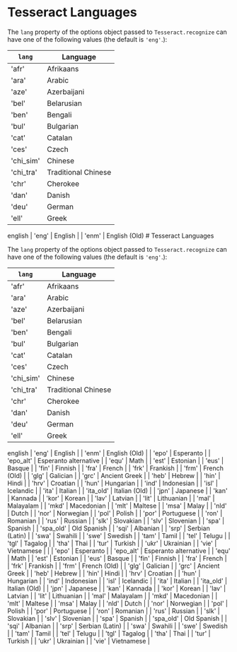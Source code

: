 # Tesseract Languages

The `lang` property of the options object passed to `Tesseract.recognize` can have one of the following values (the default is `'eng'`.):

| `lang`    | Language              | 
|-----------|-----------------------| 
| 'afr'     | Afrikaans             | 
| 'ara'     | Arabic                | 
| 'aze'     | Azerbaijani           | 
| 'bel'     | Belarusian            | 
| 'ben'     | Bengali               | 
| 'bul'     | Bulgarian             | 
| 'cat'     | Catalan               | 
| 'ces'     | Czech                 | 
| 'chi_sim' | Chinese               | 
| 'chi_tra' | Traditional Chinese   | 
| 'chr'     | Cherokee              | 
| 'dan'     | Danish                | 
| 'deu'     | German                | 
| 'ell'     | Greek                 | 
english
| 'eng'     | English                | 
| 'enm'     | English (Old)  # Tesseract Languages

The `lang` property of the options object passed to `Tesseract.recognize` can have one of the following values (the default is `'eng'`.):

| `lang`    | Language              | 
|-----------|-----------------------| 
| 'afr'     | Afrikaans             | 
| 'ara'     | Arabic                | 
| 'aze'     | Azerbaijani           | 
| 'bel'     | Belarusian            | 
| 'ben'     | Bengali               | 
| 'bul'     | Bulgarian             | 
| 'cat'     | Catalan               | 
| 'ces'     | Czech                 | 
| 'chi_sim' | Chinese               | 
| 'chi_tra' | Traditional Chinese   | 
| 'chr'     | Cherokee              | 
| 'dan'     | Danish                | 
| 'deu'     | German                | 
| 'ell'     | Greek                 | 
english
| 'eng'     | English                | 
| 'enm'     | English (Old)         | 
| 'epo'     | Esperanto             | 
| 'epo_alt' | Esperanto alternative | 
| 'equ'     | Math                  | 
| 'est'     | Estonian              | 
| 'eus'     | Basque                | 
| 'fin'     | Finnish               | 
| 'fra'     | French                | 
| 'frk'     | Frankish              | 
| 'frm'     | French (Old)          | 
| 'glg'     | Galician              | 
| 'grc'     | Ancient Greek         | 
| 'heb'     | Hebrew                | 
| 'hin'     | Hindi                 | 
| 'hrv'     | Croatian              | 
| 'hun'     | Hungarian             | 
| 'ind'     | Indonesian            | 
| 'isl'     | Icelandic             | 
| 'ita'     | Italian               | 
| 'ita_old' | Italian (Old)         | 
| 'jpn'     | Japanese              | 
| 'kan'     | Kannada               | 
| 'kor'     | Korean                | 
| 'lav'     | Latvian               | 
| 'lit'     | Lithuanian            | 
| 'mal'     | Malayalam             | 
| 'mkd'     | Macedonian            | 
| 'mlt'     | Maltese               | 
| 'msa'     | Malay                 | 
| 'nld'     | Dutch                 | 
| 'nor'     | Norwegian             | 
| 'pol'     | Polish                | 
| 'por'     | Portuguese            | 
| 'ron'     | Romanian              | 
| 'rus'     | Russian               | 
| 'slk'     | Slovakian             | 
| 'slv'     | Slovenian             | 
| 'spa'     | Spanish               | 
| 'spa_old' | Old Spanish           | 
| 'sqi'     | Albanian              | 
| 'srp'     | Serbian (Latin)       | 
| 'swa'     | Swahili               | 
| 'swe'     | Swedish               | 
| 'tam'     | Tamil                 | 
| 'tel'     | Telugu                | 
| 'tgl'     | Tagalog               | 
| 'tha'     | Thai                  | 
| 'tur'     | Turkish               | 
| 'ukr'     | Ukrainian             | 
| 'vie'     | Vietnamese            | 
       | 
| 'epo'     | Esperanto             | 
| 'epo_alt' | Esperanto alternative | 
| 'equ'     | Math                  | 
| 'est'     | Estonian              | 
| 'eus'     | Basque                | 
| 'fin'     | Finnish               | 
| 'fra'     | French                | 
| 'frk'     | Frankish              | 
| 'frm'     | French (Old)          | 
| 'glg'     | Galician              | 
| 'grc'     | Ancient Greek         | 
| 'heb'     | Hebrew                | 
| 'hin'     | Hindi                 | 
| 'hrv'     | Croatian              | 
| 'hun'     | Hungarian             | 
| 'ind'     | Indonesian            | 
| 'isl'     | Icelandic             | 
| 'ita'     | Italian               | 
| 'ita_old' | Italian (Old)         | 
| 'jpn'     | Japanese              | 
| 'kan'     | Kannada               | 
| 'kor'     | Korean                | 
| 'lav'     | Latvian               | 
| 'lit'     | Lithuanian            | 
| 'mal'     | Malayalam             | 
| 'mkd'     | Macedonian            | 
| 'mlt'     | Maltese               | 
| 'msa'     | Malay                 | 
| 'nld'     | Dutch                 | 
| 'nor'     | Norwegian             | 
| 'pol'     | Polish                | 
| 'por'     | Portuguese            | 
| 'ron'     | Romanian              | 
| 'rus'     | Russian               | 
| 'slk'     | Slovakian             | 
| 'slv'     | Slovenian             | 
| 'spa'     | Spanish               | 
| 'spa_old' | Old Spanish           | 
| 'sqi'     | Albanian              | 
| 'srp'     | Serbian (Latin)       | 
| 'swa'     | Swahili               | 
| 'swe'     | Swedish               | 
| 'tam'     | Tamil                 | 
| 'tel'     | Telugu                | 
| 'tgl'     | Tagalog               | 
| 'tha'     | Thai                  | 
| 'tur'     | Turkish               | 
| 'ukr'     | Ukrainian             | 
| 'vie'     | Vietnamese            | 
